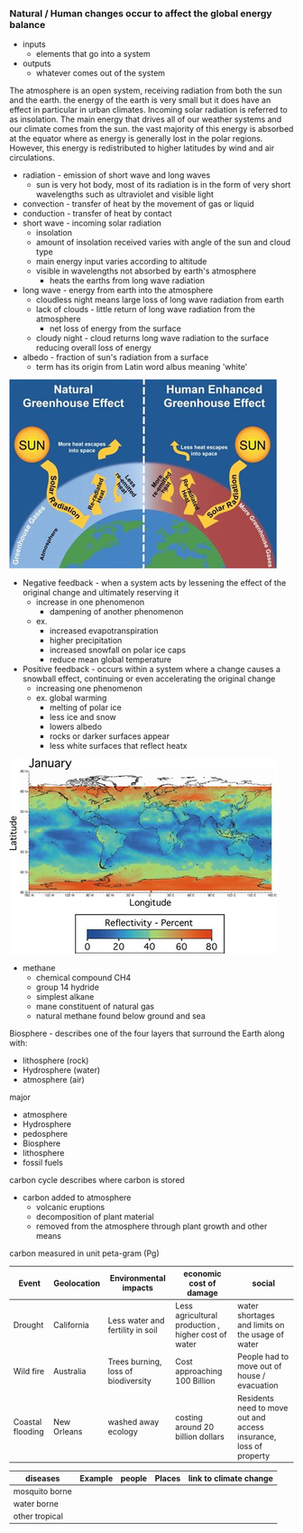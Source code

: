 ### Natural / Human changes occur to affect the global energy balance
- inputs
  - elements that go into a system
- outputs
  - whatever comes out of the system

The atmosphere is an open system, receiving radiation from both the sun and the earth. the energy of the earth is very small but it does have an effect in particular in urban climates. Incoming solar radiation is referred to as insolation.
The main energy that drives all of our weather systems and our climate comes from the sun. the vast majority of this energy is absorbed at the equator where as energy is generally lost in the polar regions. However, this energy is redistributed to higher latitudes by wind and air circulations.

- radiation - emission of short wave and long waves
  - sun is very hot body, most of its radiation is in the form of very short wavelengths such as ultraviolet and visible light
- convection - transfer of heat by the movement of gas or liquid
- conduction - transfer of heat by contact
- short wave - incoming solar radiation
  - insolation
  - amount of insolation received varies with angle of the sun and cloud type
  - main energy input varies according to altitude
  - visible in wavelengths not absorbed by earth's atmosphere
    - heats the earths from long wave radiation
- long wave - energy from earth into the atmosphere
  - cloudless night means large loss of long wave radiation from earth
  - lack of clouds - little return of long wave radiation from the atmosphere
    - net loss of energy from the surface
  - cloudy night - cloud returns long wave radiation to the surface reducing overall loss of energy
- albedo - fraction of sun's radiation from a surface
  - term has its origin from Latin word albus meaning 'white'



![shortwavelongwave](.src/short_wave_long_wave.png)

- Negative feedback - when a system acts by lessening the effect of the original change and ultimately reserving it
  - increase in one phenomenon
    - dampening of another phenomenon
  - ex.
    - increased evapotranspiration
    - higher precipitation
    - increased snowfall on polar ice caps
    - reduce mean global temperature
- Positive feedback - occurs within a system where a change causes a snowball effect, continuing or even accelerating the original change
  - increasing one phenomenon
  - ex. global warming
    - melting of polar ice
    - less ice and snow
    - lowers albedo
    - rocks or darker surfaces appear
    - less white surfaces that reflect heatx

![albedo_map](.src/albedo_map.png)

- methane
  - chemical compound CH4
  - group 14 hydride
  - simplest alkane
  - mane constituent of natural gas
  - natural methane found below ground and sea

Biosphere - describes one of the four layers that surround the Earth along with:
  - lithosphere (rock)
  - Hydrosphere (water)
  - atmosphere (air)


  major
  - atmosphere
  - Hydrosphere
  - pedosphere
  - Biosphere
  - lithosphere
  - fossil fuels

carbon cycle describes where carbon is stored

- carbon added to atmosphere
  - volcanic eruptions
  - decomposition of plant material
  - removed from the atmosphere through plant growth and other means

carbon measured in unit peta-gram (Pg)

| Event | Geolocation | Environmental impacts | economic cost of damage | social |
| -- | -- | -- | -- | -- |
| Drought| California | Less water and fertility in soil | Less agricultural production , higher cost of water| water shortages and limits on the usage of water|
| Wild fire | Australia | Trees burning, loss of biodiversity | Cost approaching 100 Billion  | People had to move out of house / evacuation |
| Coastal flooding | New Orleans | washed away ecology | costing around 20 billion dollars | Residents need to move out and access insurance, loss of property |

| diseases | Example | people | Places | link to climate change |
| ---- | ------ | ------| ---- | ----- |
mosquito borne |
water borne |
other tropical |
